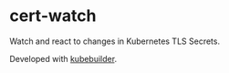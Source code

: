 # cert-watch
Watch and react to changes in Kubernetes TLS Secrets.

Developed with [kubebuilder](https://book.kubebuilder.io).